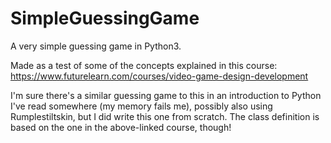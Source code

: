 # SimpleGuessingGame
A very simple guessing game in Python3.

Made as a test of some of the concepts explained in this course:
https://www.futurelearn.com/courses/video-game-design-development

I'm sure there's a similar guessing game to this in an introduction to Python
I've read somewhere (my memory fails me), possibly also using Rumplestiltskin,
but I did write this one from scratch.
The class definition is based on the one in the above-linked course, though!
